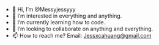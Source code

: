 - 👋 Hi, I’m @Messyjessyyy
- 👀 I’m interested in everything and anything.
- 🌱 I’m currently learning how to code.
- 💞️ I’m looking to collaborate on anything and everything.
- 📫 How to reach me? Email: Jessxcahuang@gmail.com

<!---
Messyjessyyy/Messyjessyyy is a ✨ special ✨ repository because its `README.md` (this file) appears on your GitHub profile.
You can click the Preview link to take a look at your changes.
--->
